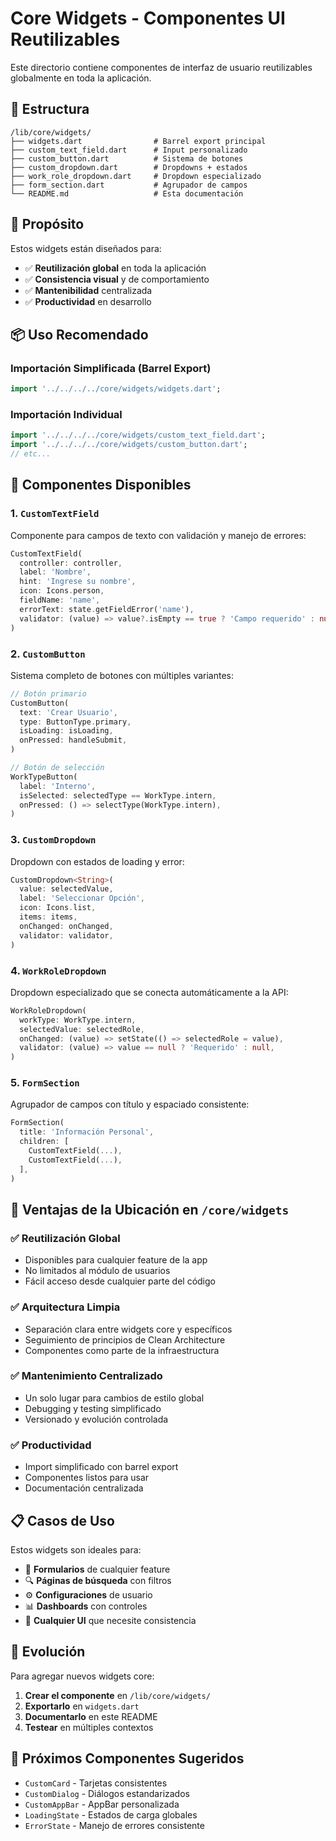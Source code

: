 # Core Widgets - Componentes UI Reutilizables

Este directorio contiene componentes de interfaz de usuario reutilizables globalmente en toda la aplicación.

## 📁 Estructura

```
/lib/core/widgets/
├── widgets.dart                # Barrel export principal
├── custom_text_field.dart      # Input personalizado
├── custom_button.dart          # Sistema de botones
├── custom_dropdown.dart        # Dropdowns + estados
├── work_role_dropdown.dart     # Dropdown especializado
├── form_section.dart           # Agrupador de campos
└── README.md                   # Esta documentación
```

## 🎯 Propósito

Estos widgets están diseñados para:

- ✅ **Reutilización global** en toda la aplicación
- ✅ **Consistencia visual** y de comportamiento
- ✅ **Mantenibilidad** centralizada
- ✅ **Productividad** en desarrollo

## 📦 Uso Recomendado

### Importación Simplificada (Barrel Export)

```dart
import '../../../../core/widgets/widgets.dart';
```

### Importación Individual

```dart
import '../../../../core/widgets/custom_text_field.dart';
import '../../../../core/widgets/custom_button.dart';
// etc...
```

## 🧩 Componentes Disponibles

### 1. `CustomTextField`

Componente para campos de texto con validación y manejo de errores:

```dart
CustomTextField(
  controller: controller,
  label: 'Nombre',
  hint: 'Ingrese su nombre',
  icon: Icons.person,
  fieldName: 'name',
  errorText: state.getFieldError('name'),
  validator: (value) => value?.isEmpty == true ? 'Campo requerido' : null,
)
```

### 2. `CustomButton`

Sistema completo de botones con múltiples variantes:

```dart
// Botón primario
CustomButton(
  text: 'Crear Usuario',
  type: ButtonType.primary,
  isLoading: isLoading,
  onPressed: handleSubmit,
)

// Botón de selección
WorkTypeButton(
  label: 'Interno',
  isSelected: selectedType == WorkType.intern,
  onPressed: () => selectType(WorkType.intern),
)
```

### 3. `CustomDropdown`

Dropdown con estados de loading y error:

```dart
CustomDropdown<String>(
  value: selectedValue,
  label: 'Seleccionar Opción',
  icon: Icons.list,
  items: items,
  onChanged: onChanged,
  validator: validator,
)
```

### 4. `WorkRoleDropdown`

Dropdown especializado que se conecta automáticamente a la API:

```dart
WorkRoleDropdown(
  workType: WorkType.intern,
  selectedValue: selectedRole,
  onChanged: (value) => setState(() => selectedRole = value),
  validator: (value) => value == null ? 'Requerido' : null,
)
```

### 5. `FormSection`

Agrupador de campos con título y espaciado consistente:

```dart
FormSection(
  title: 'Información Personal',
  children: [
    CustomTextField(...),
    CustomTextField(...),
  ],
)
```

## 🚀 Ventajas de la Ubicación en `/core/widgets`

### ✅ **Reutilización Global**

- Disponibles para cualquier feature de la app
- No limitados al módulo de usuarios
- Fácil acceso desde cualquier parte del código

### ✅ **Arquitectura Limpia**

- Separación clara entre widgets core y específicos
- Seguimiento de principios de Clean Architecture
- Componentes como parte de la infraestructura

### ✅ **Mantenimiento Centralizado**

- Un solo lugar para cambios de estilo global
- Debugging y testing simplificado
- Versionado y evolución controlada

### ✅ **Productividad**

- Import simplificado con barrel export
- Componentes listos para usar
- Documentación centralizada

## 📋 Casos de Uso

Estos widgets son ideales para:

- 📝 **Formularios** de cualquier feature
- 🔍 **Páginas de búsqueda** con filtros
- ⚙️ **Configuraciones** de usuario
- 📊 **Dashboards** con controles
- 🎨 **Cualquier UI** que necesite consistencia

## 🔄 Evolución

Para agregar nuevos widgets core:

1. **Crear el componente** en `/lib/core/widgets/`
2. **Exportarlo** en `widgets.dart`
3. **Documentarlo** en este README
4. **Testear** en múltiples contextos

## 🎯 Próximos Componentes Sugeridos

- `CustomCard` - Tarjetas consistentes
- `CustomDialog` - Diálogos estandarizados
- `CustomAppBar` - AppBar personalizada
- `LoadingState` - Estados de carga globales
- `ErrorState` - Manejo de errores consistente
